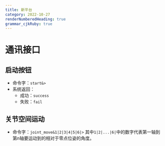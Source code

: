 ```yaml
---
title: 新平台 
category: 2022-10-27
renderNumberedHeading: true
grammar_cjkRuby: true
---
```



# 通讯接口

## 启动按钮
- 命令字：`start&>`
- 系统返回：
	- 成功：`success`
	- 失败：`fail`


 ## 关节空间运动
 - 命令字：`joint_move&1|2|3|4|5|6|>`
	其中`1|2|...|6|`中的数字代表第一轴到第n轴要运动到的相对于零点位姿的角度。